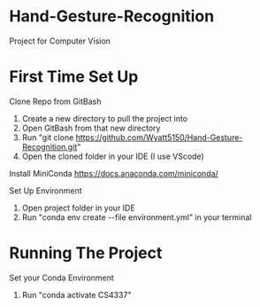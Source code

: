 # Hand-Gesture-Recognition
Project for Computer Vision


# First Time Set Up

Clone Repo from GitBash
1. Create a new directory to pull the project into
2. Open GitBash from that new directory
3. Run "git clone https://github.com/Wyatt5150/Hand-Gesture-Recognition.git"
4. Open the cloned folder in your IDE (I use VScode)

Install MiniConda
https://docs.anaconda.com/miniconda/

Set Up Environment
1. Open project folder in your IDE
2. Run "conda env create --file environment.yml" in your terminal


# Running The Project

Set your Conda Environment
1. Run "conda activate CS4337"
